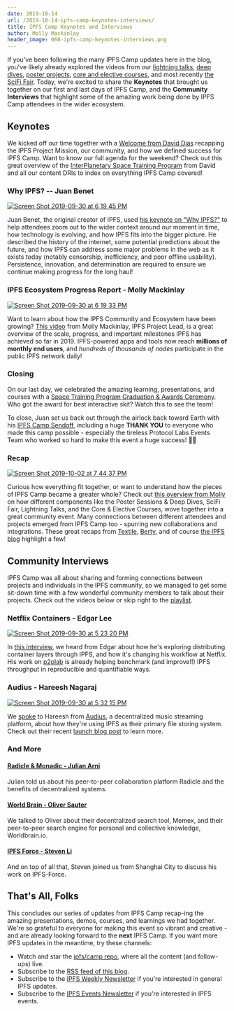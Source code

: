 ```yaml
---
date: 2019-10-14
url: /2019-10-14-ipfs-camp-keynotes-interviews/
title: IPFS Camp Keynotes and Interviews
author: Molly Mackinlay
header_image: 060-ipfs-camp-keynotes-interviews.png
---
```


If you've been following the many IPFS Camp updates here in the blog, you've likely already explored the videos from our [lightning talks](https://github.com/ipfs/camp#%EF%B8%8F-lightning-talks), [deep dives](https://github.com/ipfs/camp#-deep-dives), [poster projects](https://github.com/ipfs/camp#-poster-projects), [core and elective courses](https://github.com/ipfs/camp#-core--elective-courses), and most recently [the SciFi Fair](https://github.com/ipfs/camp#-sci-fi-fair). Today, we're excited to share the **Keynotes** that brought us together on our first and last days of IPFS Camp, and the **Community Interviews** that highlight some of the amazing work being done by IPFS Camp attendees in the wider ecosystem.

## Keynotes

We kicked off our time together with a [Welcome from David Dias](https://www.youtube.com/watch?v=gUE5vhZoavQ&feature=youtu.be) recapping the IPFS Project Mission, our community, and how we defined success for IPFS Camp. Want to know our full agenda for the weekend? Check out this great overview of the [InterPlanetary Space Training Program](https://www.youtube.com/watch?v=AJvng8Z2W2I&feature=youtu.be) from David and all our content DRIs to index on everything IPFS Camp covered!

### Why IPFS? -- Juan Benet
[![Screen Shot 2019-09-30 at 6 19 45 PM](https://user-images.githubusercontent.com/618519/65927657-6e404b00-e3af-11e9-97f7-4ef38ed31de6.png)](https://www.youtube.com/watch?v=zE_WSLbqqvo&feature=youtu.be)

Juan Benet, the original creator of IPFS, used [his keynote on "Why IPFS?"](https://www.youtube.com/watch?v=zE_WSLbqqvo&feature=youtu.be) to help attendees zoom out to the wider context around our moment in time, how technology is evolving, and how IPFS fits into the bigger picture. He described the history of the internet, some potential predictions about the future, and how IPFS can address some major problems in the web as it exists today (notably censorship, inefficiency, and poor offline usability). Persistence, innovation, and determination are required to ensure we continue making progress for the long haul!

### IPFS Ecosystem Progress Report - Molly Mackinlay
[![Screen Shot 2019-09-30 at 6 19 33 PM](https://user-images.githubusercontent.com/618519/65927659-700a0e80-e3af-11e9-9282-5c405c4ace1c.png)](https://www.youtube.com/watch?v=jpQnQbfhuBc&feature=youtu.be)

Want to learn about how the IPFS Community and Ecosystem have been growing? [This video](https://www.youtube.com/watch?v=jpQnQbfhuBc&feature=youtu.be) from Molly Mackinlay, IPFS Project Lead, is a great overview of the scale, progress, and important milestones IPFS has achieved so far in 2019. IPFS-powered apps and tools now reach **millions of monthly end users**, and *hundreds of thousands of nodes* participate in the public IPFS network daily!

### Closing
On our last day, we celebrated the amazing learning, presentations, and courses with a [Space Training Program Graduation & Awards Ceremony](https://www.youtube.com/watch?v=INVQPepMMMU&feature=youtu.be). Who got the award for best interactive skit? Watch this to see the team!

To close, Juan set us back out through the airlock back toward Earth with his [IPFS Camp Sendoff](https://youtu.be/HDc7kEYHang), including a huge **THANK YOU** to everyone who made this camp possible - especially the tireless Protocol Labs Events Team who worked so hard to make this event a huge success! 🙏👏

### Recap
[![Screen Shot 2019-10-02 at 7 44 37 PM](https://user-images.githubusercontent.com/618519/66095633-163f4b00-e54d-11e9-9963-bd68c23742d6.png)](https://youtu.be/cQJXnJDbXv4)

Curious how everything fit together, or want to understand how the pieces of IPFS Camp became a greater whole? Check out [this overview from Molly](https://youtu.be/cQJXnJDbXv4) on how different components like the Poster Sessions & Deep Dives, SciFi Fair, Lightning Talks, and the Core & Elective Courses, wove together into a great community event. Many connections between different attendees and projects emerged from IPFS Camp too - spurring new collaborations and integrations. These great recaps from [Textile](https://medium.com/textileio/ipfs-camp-2019-the-highlights-and-takeaways-2b3cb4f42513), [Berty](https://berty.tech/blog/ipfs-camp/), and of course [the IPFS blog](https://blog.ipfs.io/2019-07-08-ipfs-camp-recap/) highlight a few!

## Community Interviews
IPFS Camp was all about sharing and forming connections between projects and individuals in the IPFS community, so we managed to get some sit-down time with a few wonderful community members to talk about their projects. Check out the videos below or skip right to the [playlist](https://www.youtube.com/playlist?list=PLuhRWgmPaHtTwwGv30nKdhr3GiIAnhbyE). 

### Netflix Containers - Edgar Lee

[![Screen Shot 2019-09-30 at 5 23 20 PM](https://user-images.githubusercontent.com/618519/65925910-890ec180-e3a7-11e9-8eb9-b632a4d3c146.png)](https://youtu.be/wNfk05D887M)

In [this interview](https://youtu.be/wNfk05D887M), we heard from Edgar about how he's exploring distributing container layers through IPFS, and how it's changing his workflow at Netflix. His work on [p2plab](https://github.com/Netflix/p2plab) is already helping benchmark (and improve!!) IPFS throughput in reproducible and quantifiable ways.

### Audius - Hareesh Nagaraj
[![Screen Shot 2019-09-30 at 5 32 15 PM](https://user-images.githubusercontent.com/618519/65926083-439ec400-e3a8-11e9-9b5b-c40f118e3258.png)](https://youtu.be/3pSV6ai6QUI) 

We [spoke](https://youtu.be/3pSV6ai6QUI) to Hareesh from [Audius](https://audius.co/), a decentralized music streaming platform, about how they're using IPFS as their primary file storing system. Check out their recent [launch blog post](https://techcrunch.com/2019/09/24/audius-music/) to learn more.

### And More

#### [Radicle & Monadic - Julian Arni](https://youtu.be/UCDHMKC8Seg) 
Julian told us about his peer-to-peer collaboration platform Radicle and the benefits of decentralized systems. 

#### [World Brain - Oliver Sauter](https://youtu.be/e1YfSa2_Drc) 
We talked to Oliver about their decentralized search tool, Memex, and their peer-to-peer search engine for personal and collective knowledge, Worldbrain.io. 

#### [IPFS Force - Steven Li](https://youtu.be/KsMqesFi4Ac) 
And on top of all that, Steven joined us from Shanghai City to discuss his work on IPFS-Force.


## That's All, Folks
This concludes our series of updates from IPFS Camp recap-ing the amazing presentations, demos, courses, and learnings we had together. We're so grateful to everyone for making this event so vibrant and creative - and are already looking forward to the **next** IPFS Camp. If you want more IPFS updates in the meantime, try these channels:

- Watch and star the [ipfs/camp repo](https://github.com/ipfs/camp/blob/master/README.md), where all the content (and follow-ups) live.
- Subscribe to the [RSS feed of this blog](https://blog.ipfs.io/index.xml).
- Subscribe to the [IPFS Weekly Newsletter](https://tinyletter.com/ipfsnewsletter) if you're interested in general IPFS updates.
- Subscribe to the [IPFS Events Newsletter](https://protocol.us20.list-manage.com/subscribe?u=62e1eb7f68461b5a2ab5c52e6&id=f3fed9af1d) if you're interested in IPFS events.
